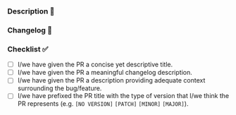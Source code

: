 ### Description 📖

### Changelog 📜

### Checklist ✅

- [ ] I/we have given the PR a concise yet descriptive title.
- [ ] I/we have given the PR a meaningful changelog description.
- [ ] I/we have given the PR a description providing adequate context surrounding the bug/feature.
- [ ] I/we have prefixed the PR title with the type of version that I/we think the PR represents (e.g. `[NO VERSION]` `[PATCH]` `[MINOR]` `[MAJOR]`).
